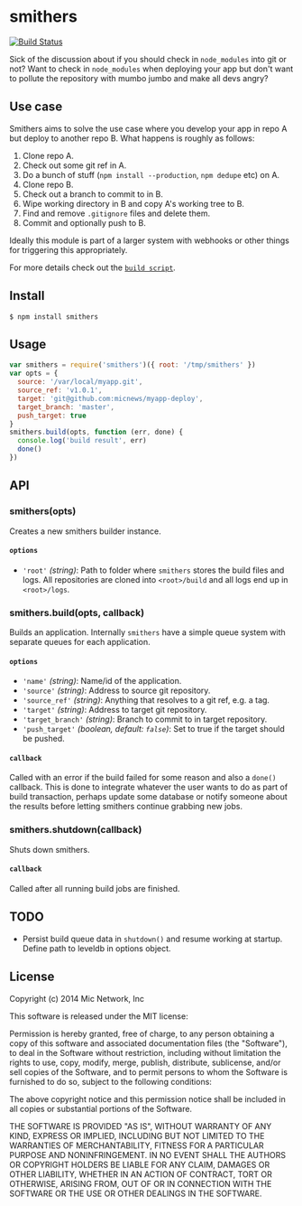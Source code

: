 # smithers

[![Build Status](https://travis-ci.org/micnews/smithers.svg)](https://magnum.travis-ci.com/micnews/smithers)

Sick of the discussion about if you should check in `node_modules` into git or not? Want to check in `node_modules` when deploying your app but don't want to pollute the repository with mumbo jumbo and make all devs angry?

## Use case

Smithers aims to solve the use case where you develop your app in repo A but deploy to another repo B. What happens is roughly as follows:

1. Clone repo A.
2. Check out some git ref in A.
3. Do a bunch of stuff (`npm install --production`, `npm dedupe` etc) on A.
4. Clone repo B.
5. Check out a branch to commit to in B.
6. Wipe working directory in B and copy A's working tree to B.
7. Find and remove `.gitignore` files and delete them.
8. Commit and optionally push to B.

Ideally this module is part of a larger system with webhooks or other things for triggering this appropriately.

For more details check out the [`build script`](build).

## Install

```
$ npm install smithers
```

## Usage

```js
var smithers = require('smithers')({ root: '/tmp/smithers' })
var opts = {
  source: '/var/local/myapp.git',
  source_ref: 'v1.0.1',
  target: 'git@github.com:micnews/myapp-deploy',
  target_branch: 'master',
  push_target: true
}
smithers.build(opts, function (err, done) {
  console.log('build result', err)
  done()
})

```

## API

### smithers(opts)
Creates a new smithers builder instance.

#### `options`

* `'root'` *(string)*: Path to folder where `smithers` stores the build files and logs. All repositories are cloned into `<root>/build` and all logs end up in `<root>/logs`.

### smithers.build(opts, callback)
Builds an application. Internally `smithers` have a simple queue system with separate queues for each application.

#### `options`

* `'name'` *(string)*: Name/id of the application.
* `'source'` *(string)*: Address to source git repository.
* `'source_ref'` *(string)*: Anything that resolves to a git ref, e.g. a tag.
* `'target'` *(string)*: Address to target git repository.
* `'target_branch'` *(string)*: Branch to commit to in target repository.
* `'push_target'` *(boolean, default: `false`)*: Set to true if the target should be pushed.

#### `callback`
Called with an error if the build failed for some reason and also a `done()` callback. This is done to integrate whatever the user wants to do as part of build transaction, perhaps update some database or notify someone about the results before letting smithers continue grabbing new jobs.

### smithers.shutdown(callback)
Shuts down smithers.

#### `callback`
Called after all running build jobs are finished.

## TODO

* Persist build queue data in `shutdown()` and resume working at startup. Define path to leveldb in options object.

## License

Copyright (c) 2014 Mic Network, Inc

This software is released under the MIT license:

Permission is hereby granted, free of charge, to any person obtaining a copy of this software and associated documentation files (the "Software"), to deal in the Software without restriction, including without limitation the rights to use, copy, modify, merge, publish, distribute, sublicense, and/or sell copies of the Software, and to permit persons to whom the Software is furnished to do so, subject to the following conditions:

The above copyright notice and this permission notice shall be included in all copies or substantial portions of the Software.

THE SOFTWARE IS PROVIDED "AS IS", WITHOUT WARRANTY OF ANY KIND, EXPRESS OR IMPLIED, INCLUDING BUT NOT LIMITED TO THE WARRANTIES OF MERCHANTABILITY, FITNESS FOR A PARTICULAR PURPOSE AND NONINFRINGEMENT. IN NO EVENT SHALL THE AUTHORS OR COPYRIGHT HOLDERS BE LIABLE FOR ANY CLAIM, DAMAGES OR OTHER LIABILITY, WHETHER IN AN ACTION OF CONTRACT, TORT OR OTHERWISE, ARISING FROM, OUT OF OR IN CONNECTION WITH THE SOFTWARE OR THE USE OR OTHER DEALINGS IN THE SOFTWARE.
